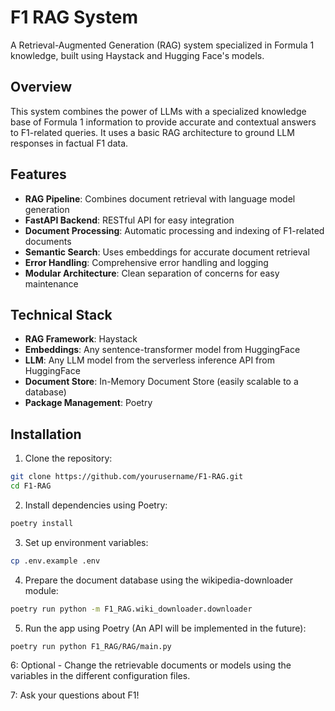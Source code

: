 # F1 RAG System

A Retrieval-Augmented Generation (RAG) system specialized in Formula 1 knowledge, built using Haystack and Hugging Face's models.

## Overview

This system combines the power of LLMs with a specialized knowledge base of Formula 1 information to provide accurate and contextual answers to F1-related queries. It uses a basic RAG architecture to ground LLM responses in factual F1 data.

## Features

- **RAG Pipeline**: Combines document retrieval with language model generation
- **FastAPI Backend**: RESTful API for easy integration
- **Document Processing**: Automatic processing and indexing of F1-related documents
- **Semantic Search**: Uses embeddings for accurate document retrieval
- **Error Handling**: Comprehensive error handling and logging
- **Modular Architecture**: Clean separation of concerns for easy maintenance

## Technical Stack

- **RAG Framework**: Haystack
- **Embeddings**: Any sentence-transformer model from HuggingFace
- **LLM**: Any LLM model from the serverless inference API from HuggingFace
- **Document Store**: In-Memory Document Store (easily scalable to a database)
- **Package Management**: Poetry

## Installation

1. Clone the repository: 

```bash
git clone https://github.com/yourusername/F1-RAG.git
cd F1-RAG
```

2. Install dependencies using Poetry:

```bash
poetry install
```

3. Set up environment variables:

```bash
cp .env.example .env
```

4. Prepare the document database using the wikipedia-downloader module:

```bash
poetry run python -m F1_RAG.wiki_downloader.downloader
```

5. Run the app using Poetry (An API will be implemented in the future):

```bash
poetry run python F1_RAG/RAG/main.py
```

6: Optional - Change the retrievable documents or models using the variables in the different configuration files.

7: Ask your questions about F1!

